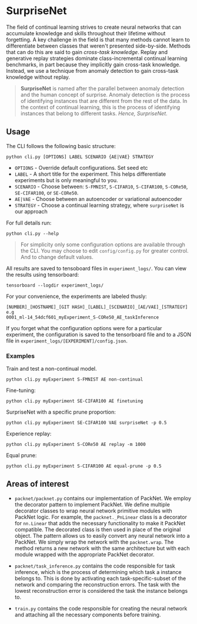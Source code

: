 # SurpriseNet

The field of continual learning strives to create neural networks that can
accumulate knowledge and skills throughout their lifetime without forgetting.
A key challenge in the field is that many methods cannot learn to differentiate
between classes that weren't presented side-by-side. Methods that can do this
are said to gain *cross-task knowledge*. Replay and generative replay
strategies dominate class-incremental continual learning benchmarks, in part
because they implicitly gain cross-task knowledge. Instead, we use a technique
from anomaly detection to gain cross-task knowledge without replay.

> **SurpriseNet** is named after the parallel between anomaly detection and
> the human concept of surprise. Anomaly detection is the process of
> identifying instances that are different from the rest of the data. In
> the context of continual learning, this is the process of identifying
> instances that belong to different tasks. *Hence, SurpriseNet*.




## Usage

The CLI follows the following basic structure:
```
python cli.py [OPTIONS] LABEL SCENARIO {AE|VAE} STRATEGY
```
- `OPTIONS` - Override default configurations. Set seed etc
- `LABEL` - A short title for the experiment. This helps differentiate experiments
but is only meaningful to you.
- `SCENARIO` - Choose between: `S-FMNIST`, `S-CIFAR10`, `S-CIFAR100`, `S-CORe50`, `SE-CIFAR100`, or `SE-CORe50`.
- `AE|VAE` - Choose between an autoencoder or variational autoencoder
- `STRATEGY` - Choose a continual learning strategy, where `surpriseNet` is our approach


For full details run:
```
python cli.py --help
```

> For simplicity only some configuration options are available through the
> CLI. You may choose to edit `config/config.py` for greater control. And to
> change default values.

All results are saved to tensoboard files in `experiment_logs/`. You can view
the results using tensorboard:
```
tensorboard --logdir experiment_logs/
```
For your convenience, the experiments are labeled thusly:
```
[NUMBER]_[HOSTNAME]_[GIT HASH]_[LABEL]_[SCENARIO]_[AE/VAE]_[STRATEGY]
e.g
0001_ml-14_54dcf601_myExperiment_S-CORe50_AE_taskInference
```

If you forget what the configuration options were for a particular experiment,
the configuration is saved to the tensorboard file and to a JSON file in
`experiment_logs/[EXPERIMENT]/config.json`.

### Examples

Train and test a non-continual model.
```
python cli.py myExperiment S-FMNIST AE non-continual
```
Fine-tuning:
```
python cli.py myExperiment SE-CIFAR100 AE finetuning
```
SurpriseNet with a specific prune proportion:
```
python cli.py myExperiment SE-CIFAR100 VAE surpriseNet -p 0.5
```
Experience replay:
```
python cli.py myExperiment S-CORe50 AE replay -m 1000
```

Equal prune:
```
python cli.py myExperiment S-CIFAR100 AE equal-prune -p 0.5
```

## Areas of interest

- `packnet/packnet.py` contains our implementation of PackNet. We employ the
decorator pattern to implement PackNet. We define multiple decorator classes
to wrap neural network primitive modules with PackNet logic. For example,
the `packnet._PnLinear` class is a decorator for `nn.Linear` that adds the necessary
functionality to make it PackNet compatible. The decorated class is then
used in place of the original object. The pattern allows us to easily convert
any neural network into a PackNet. We simply wrap the network with the
`packnet.wrap`. The method returns a new network with the same architecture
but with each module wrapped with the appropriate PackNet decorator.
- `packnet/task_inference.py` contains the code responsible for task inference,
which is the process of determining which task a instance belongs to. This is done
by activating each task-specific-subset of the network and comparing the
reconstruction errors. The task with the lowest reconstruction error is considered
the task the instance belongs to.

- `train.py` contains the code responsible for creating the neural network and
attaching all the necessary components before training.






